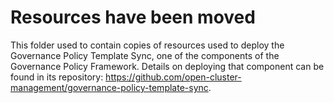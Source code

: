 # Resources have been moved

This folder used to contain copies of resources used to deploy the Governance Policy Template Sync, one of the components of the Governance Policy Framework. Details on deploying that component can be found in its repository: https://github.com/open-cluster-management/governance-policy-template-sync.
